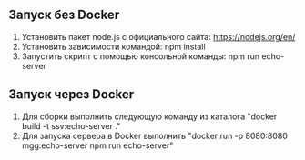 ## Запуск без Docker
1. Установить пакет node.js с официального сайта: https://nodejs.org/en/
2. Установить зависимости командой: npm install
3. Запустить скрипт с помощью консольной команды: npm run echo-server
## Запуск через Docker
1. Для сборки выполнить следующую команду из каталога  "docker build -t ssv:echo-server ."
2. Для запуска сервера в Docker выполнить "docker run -p 8080:8080 mgg:echo-server npm run echo-server"
